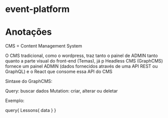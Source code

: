 # event-platform

# Anotações

CMS = Content Management System 

O CMS tradicional, como o wordpress, traz tanto o painel de ADMIN tanto quanto a parte visual do front-end (Temas), já p Headless CMS (GraphCMS) fornece um painel ADMIN (dados fornecidos através de uma API REST ou GraphQL) e o React que consome essa API do CMS

Sintaxe do GraphCMS:

Query: buscar dados
Mutation: criar, alterar ou deletar

Exemplo: 

query{
    Lessons{
        data
    }
}

